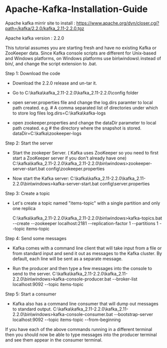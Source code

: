# Apache-Kafka-Installation-Guide


Apache kafka mirrir site to install : https://www.apache.org/dyn/closer.cgi?path=/kafka/2.2.0/kafka_2.11-2.2.0.tgz

Apache kafka version : 2.2.0

This tutorial assumes you are starting fresh and have no existing Kafka or ZooKeeper data. Since Kafka console scripts are different for Unix-based and Windows platforms, on Windows platforms use bin\windows\ instead of bin/, and change the script extension to .bat. 

Step 1: Download the code
  - Download the 2.2.0 release and un-tar it. 
  - Go to C:\kafka\kafka_2.11-2.2.0\kafka_2.11-2.2.0\config folder
  - open server.properties file and change the log.dirs paramter to local path created. 
	e.g. # A comma separated list of directories under which to store log files
             log.dirs=C:\kafka\kafka-logs
			 
  - open zookeeper.properties and change the dataDir parameter to local path created. 
	e.g # the directory where the snapshot is stored.
             dataDir=C:\kafka\zookeeper-logs

Step 2: Start the server

  - Start the zookeper Server. ( Kafka uses ZooKeeper so you need to first start a ZooKeeper server if you don't already have one) 
    C:\kafka\kafka_2.11-2.2.0\kafka_2.11-2.2.0\bin\windows>zookeeper-server-start.bat config\zookeeper.properties

  - Now start the Kafka server:
    C:\kafka\kafka_2.11-2.2.0\kafka_2.11-2.2.0\bin\windows>kafka-server-start.bat config\server.properties

Step 3: Create a topic
  
  - Let's create a topic named "items-topic" with a single partition and only one replica
    
    C:\kafka\kafka_2.11-2.2.0\kafka_2.11-2.2.0\bin\windows>kafka-topics.bat --create --zookeeper localhost:2181 --replication-factor 1 --partitions 1 --topic items-topic
    
Step 4: Send some messages
  
  - Kafka comes with a command line client that will take input from a file or from standard input and send it out as messages to the Kafka cluster. By   default, each line will be sent as a separate message.
  
  - Run the producer and then type a few messages into the console to send to the server.
    C:\kafka\kafka_2.11-2.2.0\kafka_2.11-2.2.0\bin\windows>kafka-console-producer.bat --broker-list localhost:9092 --topic items-topic

Step 5: Start a consumer
  - Kafka also has a command line consumer that will dump out messages to standard output.
    C:\kafka\kafka_2.11-2.2.0\kafka_2.11-2.2.0\bin\windows>kafka-console-consumer.bat --bootstrap-server localhost:9092 --topic items-topic --from-beginning

 
If you have each of the above commands running in a different terminal then you should now be able to type messages into the producer terminal and see them appear in the consumer terminal. 
